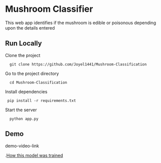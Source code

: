 
# Mushroom Classifier

This web app identifies if the mushroom is edible or poisonous depending upon the details entered



## Run Locally

Clone the project

```
  git clone https://github.com/Joyel1441/Mushroom-Classification
```

Go to the project directory

```
  cd Mushroom-Classification
```

Install dependencies

```
 pip install -r requirements.txt
```

Start the server

```
  python app.py
```

  
## Demo

demo-video-link

.[How this model was trained]("https://colab.research.google.com/drive/11Kdb8OdGAE8xCRGf4YFl--ec8fz8RAI-?usp=sharing")

  

